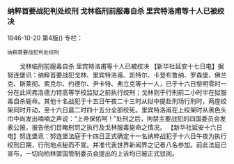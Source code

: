 ### 纳粹首要战犯判处绞刑  戈林临刑前服毒自杀  里宾特洛甫等十人已被绞决

1946-10-20
第4版()
专栏：

    纳粹首要战犯判处绞刑
　　戈林临刑前服毒自杀
     里宾特洛甫等十人已被绞决
    【新华社延安十七日电】据努连堡讯：纳粹首要战犯戈林、里宾特洛甫、凯特尔、卡登布鲁纳、罗森堡、佛兰克、斯莱彻、索克尔、约德尔、尹卡特、弗立克等十一人，已于十六日黎明零时一分在此间弗洛德力特高等学校监狱之前执行绞刑；戈林则于行刑前二小时半在狱服毒自杀毙命。其他十名战犯于十五日午夜二十三时从狱中提赴刑场行刑时，两座绞架同时开动，至十六日晨二时四十五分全部绞死。里宾特洛甫在上绞架时从黑色头巾中尚发出喃喃之声说：“上帝保佑呵！”处刑之后，拘禁主要战犯的四国委员会发表公报，报告他们目睹刑罚之执行及戈林服毒毙命之情况。
    【新华社延安十六日电】努连堡讯：努连堡法庭于十四日正式确定十一名纳粹战犯于十六日午夜为执行绞刑日期，行刑地点秘而不宣。并准代表世界新闻界之记者八名参加。前此法庭已宣布，一切向柏林盟国管制委员会提出的上诉均已被正式驳回。
